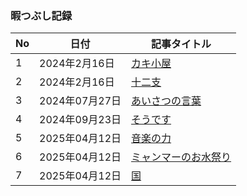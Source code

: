 ### 暇つぶし記録

| No | 日付         | 記事タイトル             |
|----|--------------|--------------------------|
| 1  | 2024年2月16日 | [カキ小屋](kakigoya.md)   |
| 2  | 2024年2月16日 |  [十二支](tatsu.md)    |
| 3  | 2024年07月27日 | [あいさつの言葉](greetings.md)  |
| 4  | 2024年09月23日 | [そうです](soudesu.md)  |
| 5  | 2025年04月12日 | [音楽の力](power_of_music.md)  |
| 6  | 2025年04月12日 | [ミャンマーのお水祭り](water_festival.md)  |
| 7  | 2025年04月12日 | [国](country.md)  |
